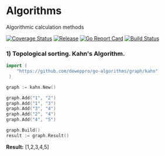 # Algorithms
Algorithmic calculation methods

[![Coverage Status](https://coveralls.io/repos/github/deweppro/go-algorithms/badge.svg?branch=master)](https://coveralls.io/github/deweppro/go-algorithms?branch=master)
[![Release](https://img.shields.io/github/release/deweppro/go-algorithms.svg?style=flat-square)](https://github.com/deweppro/go-algorithms/releases/latest)
[![Go Report Card](https://goreportcard.com/badge/github.com/deweppro/go-algorithms)](https://goreportcard.com/report/github.com/deweppro/go-algorithms)
[![Build Status](https://travis-ci.com/deweppro/go-algorithms.svg?branch=master)](https://travis-ci.com/deweppro/go-algorithms)

### 1) Topological sorting. Kahn's Algorithm.

```go
import (
    "https://github.com/deweppro/go-algorithms/graph/kahn"
 )

graph := kahn.New()

graph.Add("1", "2")
graph.Add("1", "3")
graph.Add("3", "4")
graph.Add("2", "4")
graph.Add("4", "5")

graph.Build()
result := graph.Result()
```

**Result:** [1,2,3,4,5]